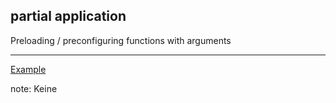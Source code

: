 ##  partial application

Preloading / preconfiguring functions with arguments

---
[Example](txmt://open?url=file://~/code/fun-js/examples/partial-application.coffee)

note:
    Keine
